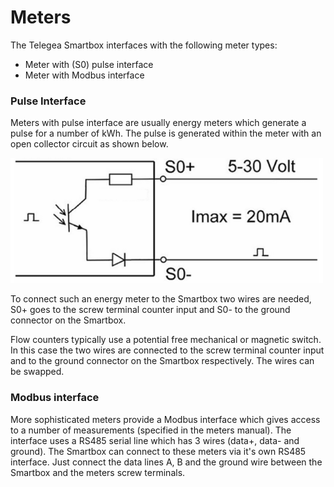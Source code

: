 # Meters

The Telegea Smartbox interfaces with the following meter types:
* Meter with (S0) pulse interface
* Meter with Modbus interface

### Pulse Interface

Meters with pulse interface are usually energy meters which generate a pulse for a number of kWh. The pulse is generated within the meter with an open collector circuit as shown below.  

![Open collector S0 interface](pictures/s0-interface.png "Open collector S0 interface")  

To connect such an energy meter to the Smartbox two wires are needed, S0+ goes to the screw terminal counter input and S0- to the ground connector on the Smartbox. 

Flow counters typically use a potential free mechanical or magnetic switch. In this case the two wires are connected to the screw terminal counter input and to the ground connector on the Smartbox respectively. The wires can be swapped.

### Modbus interface

More sophisticated meters provide a Modbus interface which gives access to a number of measurements (specified in the meters manual). The interface uses a RS485 serial line which has 3 wires (data+, data- and ground). The Smartbox can connect to these meters via it's own RS485 interface. Just connect the data lines A, B and the ground wire between the Smartbox and the meters screw terminals.

